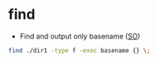 # find

* Find and output only basename ([SO](https://stackoverflow.com/a/5458777/125246))

```bash
find ./dir1 -type f -exec basename {} \;
```